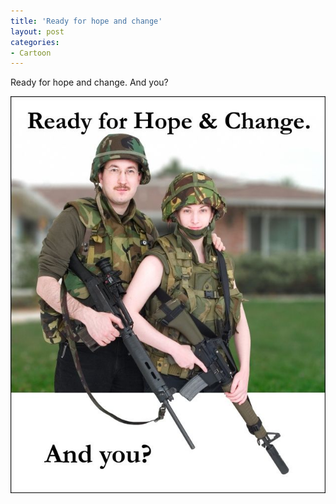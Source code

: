```yaml
---
title: 'Ready for hope and change'
layout: post
categories:
- Cartoon
---
```


Ready for hope and change. And you?

![Ready for hope and change](/assets/img/2012/12/20100429-ready.jpg)
